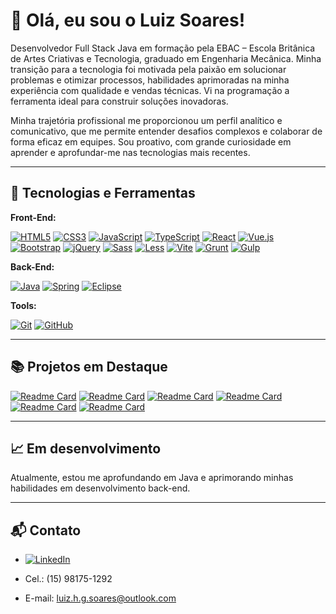 # 👋 **Olá, eu sou o Luiz Soares!** 

Desenvolvedor Full Stack Java em formação pela EBAC – Escola Britânica de Artes Criativas e Tecnologia, graduado em Engenharia Mecânica. Minha transição para a tecnologia foi motivada pela paixão em solucionar problemas e otimizar processos, habilidades aprimoradas na minha experiência com qualidade e vendas técnicas. Vi na programação a ferramenta ideal para construir soluções inovadoras.

Minha trajetória profissional me proporcionou um perfil analítico e comunicativo, que me permite entender desafios complexos e colaborar de forma eficaz em equipes. Sou proativo, com grande curiosidade em aprender e aprofundar-me nas tecnologias mais recentes.

---

## 🚀 **Tecnologias e Ferramentas**

**Front-End:**
  
[![HTML5](https://img.shields.io/badge/HTML5-E34F26?style=for-the-badge&logo=html5&logoColor=white)](https://developer.mozilla.org/en-US/docs/Web/HTML)
[![CSS3](https://img.shields.io/badge/CSS3-1572B6?style=for-the-badge&logo=css3&logoColor=white)](https://developer.mozilla.org/en-US/docs/Web/CSS)
[![JavaScript](https://img.shields.io/badge/JavaScript-F7DF1E?style=for-the-badge&logo=javascript&logoColor=black)](https://developer.mozilla.org/en-US/docs/Web/JavaScript)
[![TypeScript](https://img.shields.io/badge/TypeScript-3178C6?style=for-the-badge&logo=typescript&logoColor=white)](https://www.typescriptlang.org/)
[![React](https://img.shields.io/badge/React-61DAFB?style=for-the-badge&logo=react&logoColor=black)](https://reactjs.org/)
[![Vue.js](https://img.shields.io/badge/Vue.js-4FC08D?style=for-the-badge&logo=vue.js&logoColor=white)](https://vuejs.org/)
[![Bootstrap](https://img.shields.io/badge/Bootstrap-7952B3?style=for-the-badge&logo=bootstrap&logoColor=white)](https://getbootstrap.com/)
[![jQuery](https://img.shields.io/badge/jQuery-0769AD?style=for-the-badge&logo=jquery&logoColor=white)](https://jquery.com/)
[![Sass](https://img.shields.io/badge/Sass-CC6699?style=for-the-badge&logo=sass&logoColor=white)](https://sass-lang.com/)
[![Less](https://img.shields.io/badge/Less-1D365D?style=for-the-badge&logo=less&logoColor=white)](https://lesscss.org/)
[![Vite](https://img.shields.io/badge/Vite-646CFF?style=for-the-badge&logo=vite&logoColor=white)](https://vitejs.dev/)
[![Grunt](https://img.shields.io/badge/Grunt-F29D44?style=for-the-badge&logo=grunt&logoColor=white)](https://gruntjs.com/)
[![Gulp](https://img.shields.io/badge/Gulp-CF4647?style=for-the-badge&logo=gulp&logoColor=white)](https://gulpjs.com/)

**Back-End:**

[![Java](https://img.shields.io/badge/Java-ED8B00?style=for-the-badge&logo=openjdk&logoColor=white)](https://www.java.com/)
[![Spring](https://img.shields.io/badge/Spring-6DB33F?style=for-the-badge&logo=spring&logoColor=white)](https://spring.io/)
[![Eclipse](https://img.shields.io/badge/Eclipse-2C2255?style=for-the-badge&logo=eclipse&logoColor=white)](https://www.eclipse.org/)

**Tools:**

[![Git](https://img.shields.io/badge/Git-F05032?style=for-the-badge&logo=git&logoColor=white)](https://git-scm.com/)
[![GitHub](https://img.shields.io/badge/GitHub-100000?style=for-the-badge&logo=github&logoColor=white)](https://github.com/)

---

## 📚 **Projetos em Destaque**


[![Readme Card](https://github-readme-stats.vercel.app/api/pin/?username=LuizSoares0408&repo=eplay&theme=dark&v=1)](https://github.com/LuizSoares0408/eplay)
[![Readme Card](https://github-readme-stats.vercel.app/api/pin/?username=LuizSoares0408&repo=efood&theme=dark&v=2)](https://github.com/LuizSoares0408/efood)
[![Readme Card](https://github-readme-stats.vercel.app/api/pin/?username=LuizSoares0408&repo=minhas-tarefas&theme=dark&v=2)](https://github.com/LuizSoares0408/minhas-tarefas)
[![Readme Card](https://github-readme-stats.vercel.app/api/pin/?username=LuizSoares0408&repo=clone_disneyplus&theme=dark&v=2)](https://github.com/LuizSoares0408/clone_disneyplus)
[![Readme Card](https://github-readme-stats.vercel.app/api/pin/?username=LuizSoares0408&repo=projeto_calculadora_medias&theme=dark&v=2)](https://github.com/LuizSoares0408/projeto_calculadora_medias)
[![Readme Card](https://github-readme-stats.vercel.app/api/pin/?username=LuizSoares0408&repo=site_gamesshop&theme=dark&v=2)](https://github.com/LuizSoares0408/site_gamesshop)


---

## 📈 **Em desenvolvimento**

Atualmente, estou me aprofundando em Java e aprimorando minhas habilidades em desenvolvimento back-end.

---

## 📬 **Contato**

* [![LinkedIn](https://img.shields.io/badge/LinkedIn-0077B5?style=for-the-badge&logo=linkedin&logoColor=white)](https://www.linkedin.com/in/luizsoares1994/)

* Cel.: (15) 98175-1292 

* E-mail: luiz.h.g.soares@outlook.com

